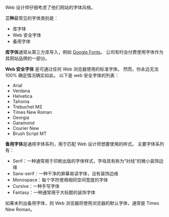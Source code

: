 Web 设计师仔细考虑了他们网站的字体风格。

**三种**最常见的字体类别是：

- 库字体
- Web 安全字体
- 备用字体

**库字体**通常从第三方库导入，例如 [Google Fonts](https://fonts.google.com/)。 公司有时会付费使用字体作为其网站品牌的一部分。

**Web 安全字体** 是可通过任何 Web 浏览器使用的标准字体。 然而，你永远无法 100% 确定情况确实如此。 以下是 web 安全字体的列表：

- Arial
- Verdana
- Helvetica
- Tahoma
- Trebuchet MS
- Times New Roman
- Georgia
- Garamond
- Courier New
- Brush Script MT

**备用字体**是通用字体系列，用于匹配 Web 设计师想要使用的样式。 主要字体系列有：

- Serif：一种通常用于印刷出版的字体样式，字母具有称为“衬线”的微小装饰边缘
- Sans-serif：一种干净的屏幕易读字体，没有装饰边缘
- Monospace：每个字符使用相同空间宽度的字体
- Cursive：一种手写字体
- Fantasy：一种通常用于大标题的装饰字体

如果未列出备用字体，则 Web 浏览器将使用浏览器的默认字体，通常是 Times New Roman。
